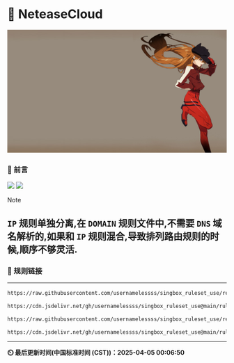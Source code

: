 
# 🧸 NeteaseCloud
![](https://raw.githubusercontent.com/usernamelessss/picture-bed/main/images/202504042256831.jpg)
### 📣 前言
![](https://shields.io/badge/-移除重复规则-ff69b4) ![](https://shields.io/badge/-IP&nbsp;规则单独存放不与&nbsp;DOMAIN&nbsp;等混合-green)
> [!NOTE]
**`IP` 规则单独分离,在 `DOMAIN` 规则文件中,不需要 `DNS` 域名解析的,如果和 `IP` 规则混合,导致排列路由规则的时候,顺序不够灵活.**
---

###  🔗 规则链接
---

```url
https://raw.githubusercontent.com/usernamelessss/singbox_ruleset_use/refs/heads/main/rule/NeteaseCloud/NeteaseCloud_IP.json
```

```url
https://cdn.jsdelivr.net/gh/usernamelessss/singbox_ruleset_use@main/rule/NeteaseCloud/NeteaseCloud_IP.json
```

```url
https://raw.githubusercontent.com/usernamelessss/singbox_ruleset_use/refs/heads/main/rule/NeteaseCloud/NeteaseCloud_IP.srs
```

```url
https://cdn.jsdelivr.net/gh/usernamelessss/singbox_ruleset_use@main/rule/NeteaseCloud/NeteaseCloud_IP.srs
```

---
**⏲️ 最后更新时间(中国标准时间 (CST))：2025-04-05 00:06:50**